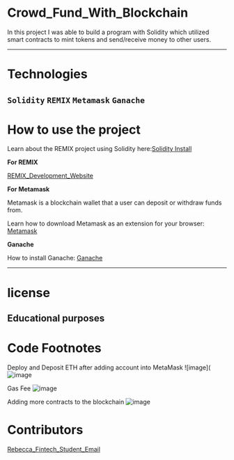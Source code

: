 # Crowd_Fund_With_Blockchain
In this project I was able to build a program with Solidity which utilized smart contracts to mint tokens and send/receive money to other users.


---
# Technologies
`Solidity`
`REMIX`
`Metamask`
`Ganache`
---

# How to use the project

Learn about the REMIX project using Solidity here:[Solidity Install](https://remix-project.org/)

**For REMIX**

[REMIX_Development_Website](https://remix.ethereum.org/) 

**For Metamask**

Metamask is a blockchain wallet that a user can deposit or withdraw funds from.

Learn how to download Metamask as an extension for your browser: [Metamask](https://metamask.io/download/)

**Ganache**

How to install Ganache:  [Ganache](https://trufflesuite.com/docs/ganache/quickstart/)

---
# license
**Educational purposes**
---

# Code Footnotes

Deploy and Deposit ETH after adding account into MetaMask
![image](![image](https://user-images.githubusercontent.com/96098671/171988185-9ae3803f-d82d-4b0d-9266-ee92e8fcf238.png)

Gas Fee
![image](https://user-images.githubusercontent.com/96098671/171988208-dde9d4c9-b267-4132-9977-9411269ca320.png)

Adding more contracts to the blockchain
![image](https://user-images.githubusercontent.com/96098671/171988224-1da1ff1e-28f5-4ac0-854c-231cb9eb5848.png)


# Contributors
[Rebecca_Fintech_Student_Email](beccabeastly@gmail.com)
